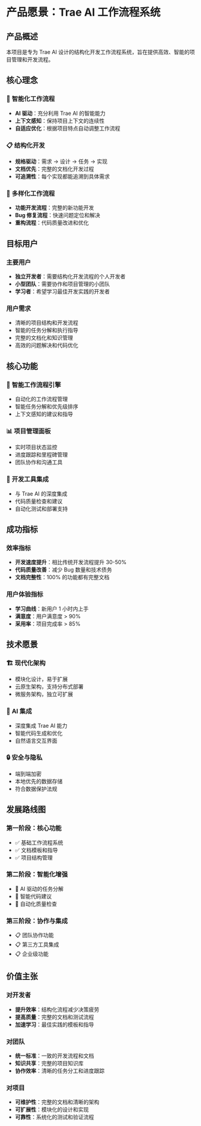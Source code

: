 # 产品愿景：Trae AI 工作流程系统

## 产品概述

本项目是专为 Trae AI 设计的结构化开发工作流程系统，旨在提供高效、智能的项目管理和开发流程。

## 核心理念

### 🎯 **智能化工作流程**
- **AI 驱动**：充分利用 Trae AI 的智能能力
- **上下文感知**：保持项目上下文的连续性
- **自适应优化**：根据项目特点自动调整工作流程

### 📋 **结构化开发**
- **规格驱动**：需求 → 设计 → 任务 → 实现
- **文档优先**：完整的文档化开发过程
- **可追溯性**：每个实现都能追溯到具体需求

### 🔄 **多样化工作流程**
- **功能开发流程**：完整的新功能开发
- **Bug 修复流程**：快速问题定位和解决
- **重构流程**：代码质量改进和优化

## 目标用户

### 主要用户
- **独立开发者**：需要结构化开发流程的个人开发者
- **小型团队**：需要协作和项目管理的小团队
- **学习者**：希望学习最佳开发实践的开发者

### 用户需求
- 清晰的项目结构和开发流程
- 智能的任务分解和执行指导
- 完整的文档化和知识管理
- 高效的问题解决和代码优化

## 核心功能

### 🚀 **智能工作流程引擎**
- 自动化的工作流程管理
- 智能任务分解和优先级排序
- 上下文感知的建议和指导

### 📊 **项目管理面板**
- 实时项目状态监控
- 进度跟踪和里程碑管理
- 团队协作和沟通工具

### 🔧 **开发工具集成**
- 与 Trae AI 的深度集成
- 代码质量检查和建议
- 自动化测试和部署支持

## 成功指标

### 效率指标
- **开发速度提升**：相比传统开发流程提升 30-50%
- **代码质量改善**：减少 Bug 数量和技术债务
- **文档完整性**：100% 的功能都有完整文档

### 用户体验指标
- **学习曲线**：新用户 1 小时内上手
- **满意度**：用户满意度 > 90%
- **采用率**：项目完成率 > 85%

## 技术愿景

### 🏗️ **现代化架构**
- 模块化设计，易于扩展
- 云原生架构，支持分布式部署
- 微服务架构，独立可扩展

### 🤖 **AI 集成**
- 深度集成 Trae AI 能力
- 智能代码生成和优化
- 自然语言交互界面

### 🔒 **安全与隐私**
- 端到端加密
- 本地优先的数据存储
- 符合数据保护法规

## 发展路线图

### 第一阶段：核心功能
- ✅ 基础工作流程系统
- ✅ 文档模板和指导
- ✅ 项目结构管理

### 第二阶段：智能化增强
- 🔄 AI 驱动的任务分解
- 🔄 智能代码建议
- 🔄 自动化质量检查

### 第三阶段：协作与集成
- 📋 团队协作功能
- 📋 第三方工具集成
- 📋 企业级功能

## 价值主张

### 对开发者
- **提升效率**：结构化流程减少决策疲劳
- **提高质量**：完整的文档和测试流程
- **加速学习**：最佳实践的模板和指导

### 对团队
- **统一标准**：一致的开发流程和文档
- **知识共享**：完整的项目知识库
- **协作效率**：清晰的任务分工和进度跟踪

### 对项目
- **可维护性**：完整的文档和清晰的架构
- **可扩展性**：模块化的设计和实现
- **可靠性**：系统化的测试和验证流程